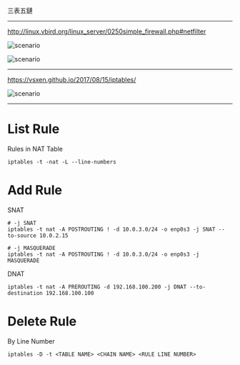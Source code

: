 三表五鏈

---

http://linux.vbird.org/linux_server/0250simple_firewall.php#netfilter

![scenario](http://linux.vbird.org/linux_server/0250simple_firewall//iptables_02.png)

![scenario](http://linux.vbird.org/linux_server/0250simple_firewall//iptables_03.gif)

---

https://vsxen.github.io/2017/08/15/iptables/

![scenario](https://s3.amazonaws.com/cp-s3/wp-content/uploads/2015/09/08085516/iptables-Flowchart.jpg)

---

# List Rule

Rules in NAT Table

```
iptables -t -nat -L --line-numbers
```

# Add Rule

SNAT

```
# -j SNAT
iptables -t nat -A POSTROUTING ! -d 10.0.3.0/24 -o enp0s3 -j SNAT --to-source 10.0.2.15

# -j MASQUERADE
iptables -t nat -A POSTROUTING ! -d 10.0.3.0/24 -o enp0s3 -j MASQUERADE
```

DNAT

```
iptables -t nat -A PREROUTING -d 192.168.100.200 -j DNAT --to-destination 192.168.100.100
```

# Delete Rule

By Line Number

```
iptables -D -t <TABLE NAME> <CHAIN NAME> <RULE LINE NUMBER>
```
